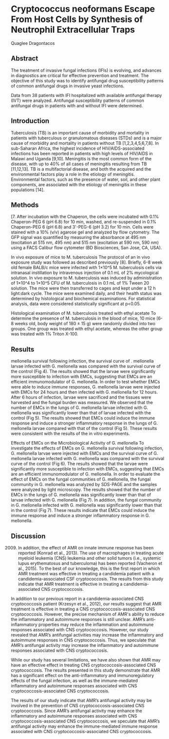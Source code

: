 # Cryptococcus neoformans Escape From Host Cells by Synthesis of Neutrophil Extracellular Traps
Quaglee Dragontacos


## Abstract
The treatment of invasive fungal infections (IFIs) is evolving, and advances in diagnostics are critical for effective prevention and treatment. The objective of this study was to identify antifungal drug susceptibility patterns of common antifungal drugs in invasive yeast infections.

Data from 38 patients with IFI hospitalized with available antifungal therapy (IVT) were analyzed. Antifungal susceptibility patterns of common antifungal drugs in patients with and without IFI were determined.


## Introduction
Tuberculosis (TB) is an important cause of morbidity and mortality in patients with tuberculous or granulomatous diseases (STDs) and is a major cause of morbidity and mortality in patients without TB [1,2,3,4,5,6,7,8]. In sub-Saharan Africa, the highest incidence of HIV/AIDS-associated infections has been reported in patients with high levels of HIV/AIDS in Malawi and Uganda [9,10]. Meningitis is the most common form of the disease, with up to 40% of all cases of meningitis resulting from TB [11,12,13]. TB is a multifactorial disease, and both the acquired and the environmental factors play a role in the etiology of meningitis. Environmental factors, such as the presence of water, soil, and other plant components, are associated with the etiology of meningitis in these populations [14].


## Methods
[7. After incubation with the Chaperon, the cells were incubated with 0.1% Chaperon-PEG 6 (pH 6.8) for 10 min, washed, and re-suspended in 0.1% Chaperon-PEG 6 (pH 6.8) and 3'-PEG-6 (pH 3.2) for 10 min. Cells were stained with a 10% (v/v) agarose gel and analyzed by flow cytometry. The GFP signal was quantified by measuring the absorbance at 495 nm (excitation at 515 nm, 495 nm) and 515 nm (excitation at 590 nm, 590 nm) using a FACS Calibur flow cytometer (BD Biosciences, San Jose, CA, USA).

In vivo exposure of mice to M. tuberculosis
The protocol of an in vivo exposure study was followed as described previously [8]. Briefly, 6-8 week old female BALB/c mice were infected with 1×10^5 M. tuberculosis cells via intranasal instillation by intravenous injection of 0.1 mL of 2% mycological solution. In vivo exposure to M. tuberculosis was induced by administration of 1×10^4 to 1×10^5 CFU of M. tuberculosis in 0.1 mL of 1% Tween 20 solution. The mice were then transferred to cages and kept under a 12 h light:dark cycle. The mice were examined daily, and their health status was determined by histological and biochemical examinations. For statistical analysis, data were considered statistically significant at p<0.05.

Histological examination of M. tuberculosis treated with ethyl acetate
To determine the presence of M. tuberculosis in the blood of mice, 10 mice (6-8 weeks old, body weight of 180 ± 15 g) were randomly divided into two groups. One group was treated with ethyl acetate, whereas the other group was treated with 1% Triton X-100.


## Results
mellonella survival following infection, the survival curve of . mellonella larvae infected with G. mellonella was compared with the survival curve of the control (Fig 4). The results showed that the larvae were significantly more susceptible to infection with EMCs, suggesting that EMCs are an efficient immunomodulator of G. mellonella. In order to test whether EMCs were able to induce immune responses, G. mellonella larvae were injected with EMCs for 24 hours and then infected with G. mellonella for 12 hours. After 6 hours of infection, larvae were sacrificed and the tissues were harvested and the fungal burden was measured. We observed that the number of EMCs in the lungs of G. mellonella larvae infected with G. mellonella was significantly lower than that of larvae infected with the control (Fig 5). The results showed that EMCs could induce the immune response and induce a stronger inflammatory response in the lungs of G. mellonella larvae compared with that of the control (Fig 5). These results were consistent with the results of the in vitro experiments.

Effects of EMCs on the Microbiological Activity of G. mellonella
To investigate the effects of EMCs on G. mellonella survival following infection, G. mellonella larvae were injected with EMCs and the survival curve of G. mellonella larvae infected with G. mellonella was compared with the survival curve of the control (Fig 6). The results showed that the larvae were significantly more susceptible to infection with EMCs, suggesting that EMCs are an efficient immunomodulator of G. mellonella. In order to evaluate the effect of EMCs on the fungal communities of G. mellonella, the fungal community in G. mellonella was analyzed by SDS-PAGE and the samples were analyzed by light microscopy. The results showed that the number of EMCs in the lungs of G. mellonella was significantly lower than that of larvae infected with G. mellonella (Fig 7). In addition, the fungal community in G. mellonella infected with G. mellonella was significantly lower than that in the control (Fig 7). These results indicate that EMCs could induce the immune response and induce a stronger inflammatory response in G. mellonella.


## Discussion
 2009. In addition, the effect of AMR on innate immune response has been reported (Konrad et al., 2013). The use of macrophages in treating acute myeloid leukemia (CNS) leukemia and other solid tumors (i.e., systemic lupus erythematosus and tuberculoma) has been reported (Vacheron et al., 2015). To the best of our knowledge, this is the first report in which AMR treatment was effective in treating a candidemia patient with a candidemia-associated CSF cryptococcosis. The results from this study indicate that AMR treatment is effective in treating a candidemia-associated CNS cryptococcosis.

In addition to our previous report in a candidemia-associated CNS cryptococcosis patient (Krzesyn et al., 2012), our results suggest that AMR treatment is effective in treating a CNS cryptococcosis-associated CNS cryptococcosis. However, the precise mechanism of AMR's ability to reduce the inflammatory and autoimmune responses is still unclear. AMR’s anti-inflammatory properties may reduce the inflammation and autoimmune responses associated with CNS cryptococcosis. However, our study revealed that AMR’s antifungal activities may increase the inflammatory and autoimmune responses in CNS cryptococcosis. Thus, we speculate that AMR’s antifungal activity may increase the inflammatory and autoimmune responses associated with CNS cryptococcosis.

While our study has several limitations, we have also shown that AMR may have an effective effect in treating CNS cryptococcosis-associated CNS cryptococcosis. The results presented in this study demonstrate that AMR has a significant effect on the anti-inflammatory and immunoregulatory effects of the fungal infection, as well as the immune-mediated inflammatory and autoimmune responses associated with CNS cryptococcosis-associated CNS cryptococcosis.

The results of our study indicate that AMR’s antifungal activity may be involved in the prevention of CNS cryptococcosis-associated CNS cryptococcosis. Since AMR’s antifungal activity may enhance the inflammatory and autoimmune responses associated with CNS cryptococcosis-associated CNS cryptococcosis, we speculate that AMR’s antifungal activity may enhance the immune-mediated immune response associated with CNS cryptococcosis-associated CNS cryptococcosis.
